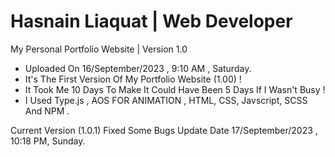 # Hasnain Liaquat | Web Developer 

My Personal Portfolio Website | Version 1.0

- Uploaded On 16/September/2023 , 9:10 AM , Saturday.
- It's The First Version Of My Portfolio Website (1.00) !
- It Took Me 10 Days To Make It Could Have Been 5 Days If I Wasn't Busy !
- I Used Type.js , AOS FOR ANIMATION , HTML, CSS, Javscript, SCSS And NPM .

Current Version (1.0.1) Fixed Some Bugs
Update Date 17/September/2023 , 10:18 PM, Sunday.
